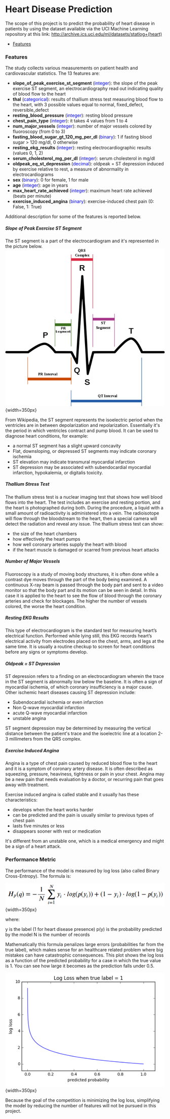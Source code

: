 # Heart Disease Prediction

The scope of this project is to predict the probability of heart disease in patients by using the dataset available via the UCI Machine Learning repository at this link: http://archive.ics.uci.edu/ml/datasets/statlog+(heart)

* [Features](/Features.md)

### Features

The study collects various measurements on patient health and cardiovascular statistics. The 13 features are:

* __slope_of_peak_exercise_st_segment__ (<span style="color:blue">integer</span>): the slope of the peak exercise ST segment, an electrocardiography read out indicating quality of blood flow to the heart
* __thal__ (<span style="color:blue">categorical</span>): results of thallium stress test measuring blood flow to the heart, with 3 possible values equal to normal, fixed_defect, reversible_defect
* __resting_blood_pressure__ (<span style="color:blue">integer</span>): resting blood pressure
* __chest_pain_type__ (<span style="color:blue">integer</span>): it takes 4 values from 1 to 4
* __num_major_vessels__ (<span style="color:blue">integer</span>): number of major vessels colored by fluoroscopy (from 0 to 3)
* __fasting_blood_sugar_gt_120_mg_per_dl__ (<span style="color:blue">binary</span>): 1 if fasting blood sugar > 120 mg/dl, 0 otherwise
* __resting_ekg_results__ (<span style="color:blue">integer</span>): resting electrocardiographic results (values 0, 1, 2)
* __serum_cholesterol_mg_per_dl__ (<span style="color:blue">integer</span>): serum cholesterol in mg/dl
* __oldpeak_eq_st_depression__ (<span style="color:blue">decimal</span>): oldpeak = ST depression induced by exercise relative to rest, a measure of abnormality in electrocardiograms
* __sex__ (<span style="color:blue">binary</span>): 0 for female, 1 for male
* __age__ (<span style="color:blue">integer</span>): age in years
* __max_heart_rate_achieved__ (<span style="color:blue">integer</span>): maximum heart rate achieved (beats per minute)
* __exercise_induced_angina__ (<span style="color:blue">binary</span>): exercise-induced chest pain (0: False, 1: True)

Additional description for some of the features is reported below.

##### __Slope of Peak Exercise ST Segment__

The ST segment is a part of the electrocardiogram and it's represented in the picture below.  
![](ST_segment.png){width=350px}

From Wikipedia, the ST segment represents the isoelectric period when the ventricles are in between depolarization and repolarization. Essentially it's the period in which ventricles contract and pump blood.
It can be used to diagnose heart conditions, for example:

* a normal ST segment has a slight upward concavity
* Flat, downsloping, or depressed ST segments may indicate coronary ischemia
* ST elevation may indicate transmural myocardial infarction
* ST depression may be associated with subendocardial myocardial infarction, hypokalemia, or digitalis toxicity.

##### __Thallium Stress Test__

The thallium stress test is a nuclear imaging test that shows how well blood flows into the heart. The test includes an exercise and resting portion, and the heart is photographed during both. 
During the procedure, a liquid with a small amount of radioactivity is administered into a vein. The radioisotope will flow through the bloodstream to the heart, then a special camera will detect the radiation and reveal any issue. 
The thallium stress test can show:

* the size of the heart chambers
* how effectively the heart pumps
* how well coronary arteries supply the heart with blood
* if the heart muscle is damaged or scarred from previous heart attacks

##### __Number of Major Vessels__

Fluoroscopy is a study of moving body structures, it is often done while a contrast dye moves through the part of the body being examined. A continuous X-ray beam is passed through the body part and sent to a video monitor so that the body part and its motion can be seen in detail. 
In this case it is applied to the heart to see the flow of blood through the coronary arteries and check for blockages. The higher the number of vessels colored, the worse the heart condition.

##### __Resting EKG Results__

This type of electrocardiogram is the standard test for measuring heart’s electrical function. Performed while lying still, this EKG records heart’s electrical activity from electrodes placed on the chest, arms, and legs at the same time. It is usually a routine checkup to screen for heart conditions before any signs or symptoms develop. 

##### __Oldpeak = ST Depression__

ST depression refers to a finding on an electrocardiogram wherein the trace in the ST segment is abnormally low below the baseline. It is often a sign of myocardial ischemia, of which coronary insufficiency is a major cause. Other ischemic heart diseases causing ST depression include:

* Subendocardial ischemia or even infarction
* Non Q-wave myocardial infarction
* acute Q-wave myocardial infarction 
* unstable angina

ST segment depression may be determined by measuring the vertical distance between the patient's trace and the isoelectric line at a location 2-3 millimeters from the QRS complex.

##### __Exercise Induced Angina__

Angina is a type of chest pain caused by reduced blood flow to the heart and it is a symptom of coronary artery disease. It is often described as squeezing, pressure, heaviness, tightness or pain in your chest. Angina may be a new pain that needs evaluation by a doctor, or recurring pain that goes away with treatment.

Exercise induced angina is called stable and it usually has these characteristics:

* develops when the heart works harder
* can be predicted and the pain is usually similar to previous types of chest pain
* lasts five minutes or less
* disappears sooner with rest or medication

It's different from an unstable one, which is a medical emergency and might be a sign of a heart attack.

### Performance Metric

The performance of the model is measured by log loss (also called Binary Cross-Entropy). The formula is:

![](LogLoss.png){width=350px}

where:

y is the label (1 for heart disease presence)
p(y) is the probability predicted by the model
N is the number of records

Mathematically this formula penalizes large errors (probabilities far from the true label), which makes sense for an healthcare related problem where big mistakes can have catastrophic consequences. This plot shows the log loss as a function of the predicted probability for a case in which the true value is 1. You can see how large it becomes as the prediction falls under 0.5.

![](LogLossPlot.png){width=350px}

Because the goal of the competition is minimizing the log loss, simplifying the model by reducing the number of features will not be pursued in this project.